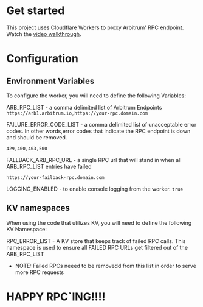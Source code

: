 # Get started 

This project uses Cloudflare Workers to proxy Arbitrum' RPC endpoint. <br>
Watch the <a href="https://lenstube.xyz/watch/0x8a69-0x0b">video walkthrough</a>.

# Configuration

## Environment Variables

To configure the worker, you will need to define the following Variables:

ARB_RPC_LIST - a comma delimited list of Arbitrum Endpoints
```https://arb1.arbitrum.io,https://your-rpc.domain.com```

FAILURE_ERROR_CODE_LIST - a comma delimited list of unacceptable error codes. In other words,error codes that indicate the RPC endpoint is down and should be removed.

```429,400,403,500```

FALLBACK_ARB_RPC_URL - a single RPC url that will stand in when all ARB_RPC_LIST entries have failed

```https://your-failback-rpc.domain.com```

LOGGING_ENABLED - to enable console logging from the worker.
```true```


## KV namespaces

When using the code that utilizes KV, you will need to define the following KV Namespace:

RPC_ERROR_LIST - A KV store that keeps track of failed RPC calls. This namespace is used to ensure all FAILED RPC URLs get filtered out of the ARB_RPC_LIST
* NOTE: Failed RPCs neeed to be removedd from this list in order to serve more RPC requests

#

# HAPPY RPC`ING!!!!
